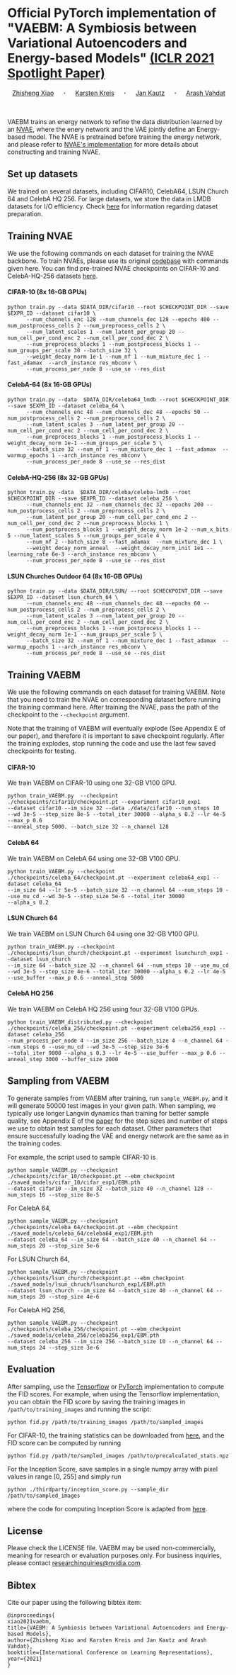 # Official PyTorch implementation of "VAEBM: A Symbiosis between Variational Autoencoders and Energy-based Models" [(ICLR 2021 Spotlight Paper)](https://arxiv.org/abs/2010.00654) #

<div align="center">
  <a href="https://xavierxiao.github.io/" target="_blank">Zhisheng&nbsp;Xiao</a> &emsp; <b>&middot;</b> &emsp;
  <a href="https://scholar.google.com/citations?hl=en&user=rFd-DiAAAAAJ&view_op=list_works&sortby=pubdate" target="_blank">Karsten&nbsp;Kreis</a> &emsp; <b>&middot;</b> &emsp;
  <a href="http://jankautz.com/" target="_blank">Jan&nbsp;Kautz</a> &emsp; <b>&middot;</b> &emsp;
  <a href="http://latentspace.cc/arash_vahdat/" target="_blank">Arash&nbsp;Vahdat</a>
</div>
<br>
<br>


VAEBM trains an energy network to refine the data distribution learned by an [NVAE](https://arxiv.org/abs/2007.03898), where the enery network and the VAE jointly define an Energy-based model.
The NVAE is pretrained before training the energy network, and please refer to [NVAE's implementation](https://github.com/NVlabs/NVAE) for more details about constructing and training NVAE.

## Set up datasets ##
We trained on several datasets, including CIFAR10, CelebA64, LSUN Church 64 and CelebA HQ 256. 
For large datasets, we store the data in LMDB datasets for I/O efficiency. Check [here](https://github.com/NVlabs/NVAE#set-up-file-paths-and-data) for information regarding dataset preparation.

## Training NVAE ##
We use the following commands on each dataset for training the NVAE backbone. To train NVAEs, please use its original [codebase](https://github.com/NVlabs/NVAE) with commands given here. You can find pre-trained NVAE
checkpoints on CIFAR-10 and CelebA-HQ-256 datasets [here](https://drive.google.com/drive/folders/1qOOkPtVv5iI-5NShVDSTiMRivEwr4gAo?usp=sharing). 

#### CIFAR-10 (8x 16-GB GPUs) ####
```
python train.py --data $DATA_DIR/cifar10 --root $CHECKPOINT_DIR --save $EXPR_ID --dataset cifar10 \
      --num_channels_enc 128 --num_channels_dec 128 --epochs 400 --num_postprocess_cells 2 --num_preprocess_cells 2 \
      --num_latent_scales 1 --num_latent_per_group 20 --num_cell_per_cond_enc 2 --num_cell_per_cond_dec 2 \
      --num_preprocess_blocks 1 --num_postprocess_blocks 1 --num_groups_per_scale 30 --batch_size 32 \
      --weight_decay_norm 1e-1 --num_nf 1 --num_mixture_dec 1 --fast_adamax  --arch_instance res_mbconv \
      --num_process_per_node 8 --use_se --res_dist
```
#### CelebA-64 (8x 16-GB GPUs) ####
```
python train.py --data  $DATA_DIR/celeba64_lmdb --root $CHECKPOINT_DIR --save $EXPR_ID --dataset celeba_64 \
      --num_channels_enc 48 --num_channels_dec 48 --epochs 50 --num_postprocess_cells 2 --num_preprocess_cells 2 \
      --num_latent_scales 3 --num_latent_per_group 20 --num_cell_per_cond_enc 2 --num_cell_per_cond_dec 2 \
      --num_preprocess_blocks 1 --num_postprocess_blocks 1 --weight_decay_norm 1e-1 --num_groups_per_scale 5 \
      --batch_size 32 --num_nf 1 --num_mixture_dec 1 --fast_adamax  --warmup_epochs 1 --arch_instance res_mbconv \
      --num_process_per_node 8 --use_se --res_dist
```
#### CelebA-HQ-256 (8x 32-GB GPUs) ####
```
python train.py -data  $DATA_DIR/celeba/celeba-lmdb --root $CHECKPOINT_DIR --save $EXPR_ID --dataset celeba_256 \
      --num_channels_enc 32 --num_channels_dec 32 --epochs 200 --num_postprocess_cells 2 --num_preprocess_cells 2 \
      --num_latent_per_group 20 --num_cell_per_cond_enc 2 --num_cell_per_cond_dec 2 --num_preprocess_blocks 1 \
      --num_postprocess_blocks 1 --weight_decay_norm 1e-2 --num_x_bits 5 --num_latent_scales 5 --num_groups_per_scale 4 \
      --num_nf 2 --batch_size 8 --fast_adamax  --num_mixture_dec 1 \
      --weight_decay_norm_anneal  --weight_decay_norm_init 1e1 --learning_rate 6e-3 --arch_instance res_mbconv \
      --num_process_per_node 8 --use_se --res_dist
```
#### LSUN Churches Outdoor 64 (8x 16-GB GPUs) ####
```
python train.py --data $DATA_DIR/LSUN/ --root $CHECKPOINT_DIR --save $EXPR_ID --dataset lsun_church_64 \
      --num_channels_enc 48 --num_channels_dec 48 --epochs 60 --num_postprocess_cells 2 --num_preprocess_cells 2 \
      --num_latent_scales 3 --num_latent_per_group 20 --num_cell_per_cond_enc 2 --num_cell_per_cond_dec 2 \
      --num_preprocess_blocks 1 --num_postprocess_blocks 1 --weight_decay_norm 1e-1 --num_groups_per_scale 5 \
      --batch_size 32 --num_nf 1 --num_mixture_dec 1 --fast_adamax  --warmup_epochs 1 --arch_instance res_mbconv \
      --num_process_per_node 8 --use_se --res_dist
```
## Training VAEBM ##
We use the following commands on each dataset for training VAEBM. Note that you need to train the NVAE on corresponding dataset before running the training command here.
After training the NVAE, pass the path of the checkpoint to the `--checkpoint` argument.

Note that the training of VAEBM will eventually explode (See Appendix E of our paper), and therefore it is important to save checkpoint regularly. After the training explodes, stop running the code and use the last few saved checkpoints for testing.
#### CIFAR-10 ####

We train VAEBM on CIFAR-10 using one 32-GB V100 GPU. 
```
python train_VAEBM.py  --checkpoint ./checkpoints/cifar10/checkpoint.pt --experiment cifar10_exp1
--dataset cifar10 --im_size 32 --data ./data/cifar10 --num_steps 10 
--wd 3e-5 --step_size 8e-5 --total_iter 30000 --alpha_s 0.2 --lr 4e-5 --max_p 0.6 
--anneal_step 5000. --batch_size 32 --n_channel 128
```

#### CelebA 64 ####

We train VAEBM on CelebA 64 using one 32-GB V100 GPU. 
```
python train_VAEBM.py --checkpoint ./checkpoints/celeba_64/checkpoint.pt --experiment celeba64_exp1 --dataset celeba_64 
--im_size 64 --lr 5e-5 --batch_size 32 --n_channel 64 --num_steps 10 --use_mu_cd --wd 3e-5 --step_size 5e-6 --total_iter 30000 
--alpha_s 0.2 
```

#### LSUN Church 64 ####

We train VAEBM on LSUN Church 64 using one 32-GB V100 GPU. 
```
python train_VAEBM.py --checkpoint ./checkpoints/lsun_church/checkpoint.pt --experiment lsunchurch_exp1 --dataset lsun_church 
--im_size 64 --batch_size 32 --n_channel 64 --num_steps 10 --use_mu_cd --wd 3e-5 --step_size 4e-6 --total_iter 30000 --alpha_s 0.2 --lr 4e-5 
--use_buffer --max_p 0.6 --anneal_step 5000

```

#### CelebA HQ 256 ####

We train VAEBM on CelebA HQ 256 using four 32-GB V100 GPUs. 
```
python train_VAEBM_distributed.py --checkpoint ./checkpoints/celeba_256/checkpoint.pt --experiment celeba256_exp1 --dataset celeba_256
--num_process_per_node 4 --im_size 256 --batch_size 4 --n_channel 64 --num_steps 6 --use_mu_cd --wd 3e-5 --step_size 3e-6 
--total_iter 9000 --alpha_s 0.3 --lr 4e-5 --use_buffer --max_p 0.6 --anneal_step 3000 --buffer_size 2000
```

## Sampling from VAEBM ##
To generate samples from VAEBM after training, run ```sample_VAEBM.py```, and it will generate 50000 test images in your given path. When sampling, we typically use 
longer Langvin dynamics than training for better sample quality, see Appendix E of the [paper](https://arxiv.org/abs/2010.00654) for the step sizes and number of steps we use to obtain test samples
for each dataset. Other parameters that ensure successfully loading the VAE and energy network are the same as in the training codes. 

For example, the script used to sample CIFAR-10 is
```
python sample_VAEBM.py --checkpoint ./checkpoints/cifar_10/checkpoint.pt --ebm_checkpoint ./saved_models/cifar_10/cifar_exp1/EBM.pth 
--dataset cifar10 --im_size 32 --batch_size 40 --n_channel 128 --num_steps 16 --step_size 8e-5 
```

For CelebA 64, 
```
python sample_VAEBM.py --checkpoint ./checkpoints/celeba_64/checkpoint.pt --ebm_checkpoint ./saved_models/celeba_64/celeba64_exp1/EBM.pth 
--dataset celeba_64 --im_size 64 --batch_size 40 --n_channel 64 --num_steps 20 --step_size 5e-6 
```
For LSUN Church 64, 
```
python sample_VAEBM.py --checkpoint ./checkpoints/lsun_church/checkpoint.pt --ebm_checkpoint ./saved_models/lsun_chruch/lsunchurch_exp1/EBM.pth 
--dataset lsun_church --im_size 64 --batch_size 40 --n_channel 64 --num_steps 20 --step_size 4e-6 
```

For CelebA HQ 256, 
```
python sample_VAEBM.py --checkpoint ./checkpoints/celeba_256/checkpoint.pt --ebm_checkpoint ./saved_models/celeba_256/celeba256_exp1/EBM.pth 
--dataset celeba_256 --im_size 256 --batch_size 10 --n_channel 64 --num_steps 24 --step_size 3e-6 
```


## Evaluation ##
After sampling, use the [Tensorflow](https://github.com/bioinf-jku/TTUR) or [PyTorch](https://github.com/mseitzer/pytorch-fid) 
implementation to compute the FID scores. For example, when using the Tensorflow implementation, you can obtain the FID score by saving the training images in ```/path/to/training_images``` and running the script:
```
python fid.py /path/to/training_images /path/to/sampled_images
```

For CIFAR-10, the training statistics can be downloaded from [here](https://github.com/bioinf-jku/TTUR#precalculated-statistics-for-fid-calculation), and the FID score can be computed by running
```
python fid.py /path/to/sampled_images /path/to/precalculated_stats.npz
```

For the Inception Score, save samples in a single numpy array with pixel values in range [0, 255] and simply run 
```
python ./thirdparty/inception_score.py --sample_dir /path/to/sampled_images
```
where the code for computing Inception Score is adapted from [here](https://github.com/tsc2017/Inception-Score).

## License ##
Please check the LICENSE file. VAEBM may be used non-commercially, meaning for research or 
evaluation purposes only. For business inquiries, please contact 
[researchinquiries@nvidia.com](mailto:researchinquiries@nvidia.com).

## Bibtex ##
Cite our paper using the following bibtex item:

```
@inproceedings{
xiao2021vaebm,
title={VAEBM: A Symbiosis between Variational Autoencoders and Energy-based Models},
author={Zhisheng Xiao and Karsten Kreis and Jan Kautz and Arash Vahdat},
booktitle={International Conference on Learning Representations},
year={2021}
}
```
